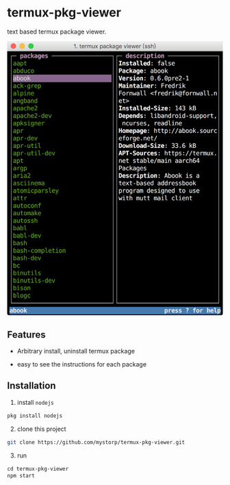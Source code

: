 # termux-pkg-viewer

text based termux package viewer.

![screenshot](./screenshot.gif)

## Features

* Arbitrary install, uninstall termux package

* easy to see the instructions for each package

## Installation

1. install `nodejs`
```bash
pkg install nodejs
```

2. clone this project
```bash
git clone https://github.com/mystorp/termux-pkg-viewer.git
```

3. run
```
cd termux-pkg-viewer
npm start
```
